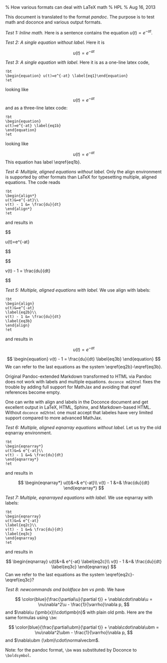 % How various formats can deal with LaTeX math
% HPL
% Aug 16, 2013

This document is translated to the format _pandoc_. The purpose is to
test math and doconce and various output formats.

*Test 1: Inline math.* Here is a sentence contains the equation $u(t)=e^{-at}$.

*Test 2: A single equation without label.* Here it is

$$
 u(t)=e^{-at} 
$$

*Test 3: A single equation with label.* Here it is as a one-line
latex code,


~~~~~~~~~~~~~~~~~~~~~~~~~~~~~~~~~~~~~~~~~~~~~~~~~~~~~~~~~~~~~~~
!bt
\begin{equation} u(t)=e^{-at} \label{eq1}\end{equation}
!et
~~~~~~~~~~~~~~~~~~~~~~~~~~~~~~~~~~~~~~~~~~~~~~~~~~~~~~~~~~~~~~~

looking like

$$
\begin{equation} u(t)=e^{-at} \label{eq1}\end{equation}
$$
and as a three-line latex code:


~~~~~~~~~~~~~~~~~~~~~~~~~~~~~~~~~~~~~~~~~~~~~~~~~~~~~~~~~~~~~~~
!bt
\begin{equation}
u(t)=e^{-at} \label{eq1b}
\end{equation}
!et
~~~~~~~~~~~~~~~~~~~~~~~~~~~~~~~~~~~~~~~~~~~~~~~~~~~~~~~~~~~~~~~

looking like

$$
\begin{equation}
u(t)=e^{-at} \label{eq1b}
\end{equation}
$$
This equation has label \eqref{eq1b}.


*Test 4: Multiple, aligned equations without label.* Only the align
environment is supported by other formats than LaTeX for typesetting
multiple, aligned equations. The code reads


~~~~~~~~~~~~~~~~~~~~~~~~~~~~~~~~~~~~~~~~~~~~~~~~~~~~~~~~~~~~~~~
!bt
\begin{align*}
u(t)&=e^{-at}\\ 
v(t) - 1 &= \frac{du}{dt}
\end{align*}
!et
~~~~~~~~~~~~~~~~~~~~~~~~~~~~~~~~~~~~~~~~~~~~~~~~~~~~~~~~~~~~~~~

and results in

$$

u(t)=e^{-at}

$$

$$
  
v(t) - 1 = \frac{du}{dt}

$$

*Test 5: Multiple, aligned equations with label.* We use align with
labels:


~~~~~~~~~~~~~~~~~~~~~~~~~~~~~~~~~~~~~~~~~~~~~~~~~~~~~~~~~~~~~~~
!bt
\begin{align}
u(t)&=e^{-at}
\label{eq2b}\\ 
v(t) - 1 &= \frac{du}{dt}
\label{eq3b}
\end{align}
!et
~~~~~~~~~~~~~~~~~~~~~~~~~~~~~~~~~~~~~~~~~~~~~~~~~~~~~~~~~~~~~~~

and results in

$$
\begin{equation}
u(t)=e^{-at} \label{eq2b}
\end{equation}
$$

$$
\begin{equation}  
v(t) - 1 = \frac{du}{dt} \label{eq3b}
\end{equation}
$$
We can refer to the last equations as the system \eqref{eq2b}-\eqref{eq3b}.


Original Pandoc-extended Markdown transformed to HTML via Pandoc
does not work with labels and multiple equations. `doconce md2html`
fixes the trouble by adding full support for MathJax and avoiding
that eqref references become empty.

One can write with align and labels in the Doconce document and get excellent
output in LaTeX, HTML, Sphinx, and Markdown-based HTML. Without
`doconce md2html` one must accept that labeles have very limited support
compared to more advanced MathJax.


*Test 6: Multiple, aligned eqnarray equations without label.* Let us
try the old eqnarray environment.


~~~~~~~~~~~~~~~~~~~~~~~~~~~~~~~~~~~~~~~~~~~~~~~~~~~~~~~~~~~~~~~
!bt
\begin{eqnarray*}
u(t)&=& e^{-at}\\ 
v(t) - 1 &=& \frac{du}{dt}
\end{eqnarray*}
!et
~~~~~~~~~~~~~~~~~~~~~~~~~~~~~~~~~~~~~~~~~~~~~~~~~~~~~~~~~~~~~~~

and results in

$$
\begin{eqnarray*}
u(t)&=& e^{-at}\\ 
v(t) - 1 &=& \frac{du}{dt}
\end{eqnarray*}
$$

*Test 7: Multiple, eqnarrayed equations with label.* We use eqnarray with
labels:


~~~~~~~~~~~~~~~~~~~~~~~~~~~~~~~~~~~~~~~~~~~~~~~~~~~~~~~~~~~~~~~
!bt
\begin{eqnarray}
u(t)&=& e^{-at}
\label{eq2c}\\ 
v(t) - 1 &=& \frac{du}{dt}
\label{eq3c}
\end{eqnarray}
!et
~~~~~~~~~~~~~~~~~~~~~~~~~~~~~~~~~~~~~~~~~~~~~~~~~~~~~~~~~~~~~~~

and results in

$$
\begin{eqnarray}
u(t)&=& e^{-at} \label{eq2c}\\ 
v(t) - 1 &=& \frac{du}{dt} \label{eq3c}
\end{eqnarray}
$$
Can we refer to the last equations as the system \eqref{eq2c}-\eqref{eq3c}?

*Test 8: newcommands and boldface bm vs pmb.* We have

$$
 \color{blue}{\frac{\partial\u}{\partial t}} +
\nabla\cdot\nabla\u = \nu\nabla^2\u -
\frac{1}{\varrho}\nabla p,
$$
and $\nabla\u (\pmb{x})\cdot\pmb{n}$
with plain old pmb. Here are the same formulas using `\bm`:

$$
 \color{blue}{\frac{\partial\ubm}{\partial t}} +
\nabla\cdot\nabla\ubm = \nu\nabla^2\ubm -
\frac{1}{\varrho}\nabla p,
$$
and $\nabla\ubm (\xbm)\cdot\normalvecbm$.

Note: for the pandoc format, `\bm` was substituted by Doconce
to `\boldsymbol`.

